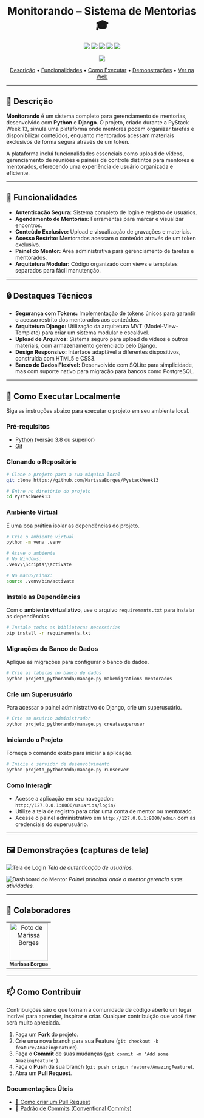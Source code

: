 <!-- PROJECT -->
<h1 align="center" style="font-weight: bold;">Monitorando – Sistema de Mentorias 🎓</h1>

<p align="center">
  <!-- Adicione aqui os badges das tecnologias que você usou -->
  <img src="https://img.shields.io/badge/Python-3670A0?style=for-the-badge&logo=python&logoColor=ffdd54">
  <img src="https://img.shields.io/badge/Django-092E20?style=for-the-badge&logo=django&logoColor=white">
  <img src="https://img.shields.io/badge/HTML5-E34F26?style=for-the-badge&logo=html5&logoColor=white">
  <img src="https://img.shields.io/badge/CSS3-1572B6?style=for-the-badge&logo=css3&logoColor=white">
  <img src="https://img.shields.io/badge/postgres-%23316192.svg?style=for-the-badge&logo=postgresql&logoColor=white">
</p>

<p align="center">
  <img src="https://img.shields.io/badge/Deployed%20on-Render-00979D?logo=render&style=for-the-badge">
</p>

<p align="center">
  <a href="#-descrição">Descrição</a> •
  <a href="#-funcionalidades">Funcionalidades</a> •
  <a href="#-como-executar-localmente">Como Executar</a> •
  <a href="#️-demonstrações-capturas-de-tela">Demonstrações</a> •
  <a href="https://plataforma-mentorados.onrender.com/usuarios/login/">Ver na Web</a>

</p>

---

## 📌 Descrição

**Monitorando** é um sistema completo para gerenciamento de mentorias, desenvolvido com **Python** e **Django**. O projeto, criado durante a PyStack Week 13, simula uma plataforma onde mentores podem organizar tarefas e disponibilizar conteúdos, enquanto mentorados acessam materiais exclusivos de forma segura através de um token.

A plataforma inclui funcionalidades essenciais como upload de vídeos, gerenciamento de reuniões e painéis de controle distintos para mentores e mentorados, oferecendo uma experiência de usuário organizada e eficiente.

---

## 🚀 Funcionalidades

- **Autenticação Segura:** Sistema completo de login e registro de usuários.
- **Agendamento de Mentorias:** Ferramentas para marcar e visualizar encontros.
- **Conteúdo Exclusivo:** Upload e visualização de gravações e materiais.
- **Acesso Restrito:** Mentorados acessam o conteúdo através de um token exclusivo.
- **Painel do Mentor:** Área administrativa para gerenciamento de tarefas e mentorados.
- **Arquitetura Modular:** Código organizado com views e templates separados para fácil manutenção.

---

## 🔒 Destaques Técnicos

- **Segurança com Tokens:** Implementação de tokens únicos para garantir o acesso restrito dos mentorados aos conteúdos.
- **Arquitetura Django:** Utilização da arquitetura MVT (Model-View-Template) para criar um sistema modular e escalável.
- **Upload de Arquivos:** Sistema seguro para upload de vídeos e outros materiais, com armazenamento gerenciado pelo Django.
- **Design Responsivo:** Interface adaptável a diferentes dispositivos, construída com HTML5 e CSS3.
- **Banco de Dados Flexível:** Desenvolvido com SQLite para simplicidade, mas com suporte nativo para migração para bancos como PostgreSQL.

---

## 🚀 Como Executar Localmente

Siga as instruções abaixo para executar o projeto em seu ambiente local.

### Pré-requisitos

- [Python](https://www.python.org/downloads/) (versão 3.8 ou superior)
- [Git](https://git-scm.com/)

### Clonando o Repositório

```bash
# Clone o projeto para a sua máquina local
git clone https://github.com/MarissaBorges/PystackWeek13

# Entre no diretório do projeto
cd PystackWeek13
```

### Ambiente Virtual

É uma boa prática isolar as dependências do projeto.

```bash
# Crie o ambiente virtual
python -m venv .venv

# Ative o ambiente
# No Windows:
.venv\\Scripts\\activate

# No macOS/Linux:
source .venv/bin/activate
```

### Instale as Dependências

Com o **ambiente virtual ativo**, use o arquivo `requirements.txt` para instalar as dependências.

```bash
# Instale todas as bibliotecas necessárias
pip install -r requirements.txt
```

### Migrações do Banco de Dados

Aplique as migrações para configurar o banco de dados.

```bash
# Crie as tabelas no banco de dados
python projeto_pythonando/manage.py makemigrations mentorados
```

### Crie um Superusuário

Para acessar o painel administrativo do Django, crie um superusuário.

```bash
# Crie um usuário administrador
python projeto_pythonando/manage.py createsuperuser
```

### Iniciando o Projeto

Forneça o comando exato para iniciar a aplicação.

```bash
# Inicie o servidor de desenvolvimento
python projeto_pythonando/manage.py runserver
```

### Como Interagir

- Acesse a aplicação em seu navegador: `http://127.0.0.1:8000/usuarios/login/`
- Utilize a tela de registro para criar uma conta de mentor ou mentorado.
- Acesse o painel administrativo em `http://127.0.0.1:8000/admin` com as credenciais do superusuário.

---

## 🖼️ Demonstrações (capturas de tela)

![Tela de Login](https://i.postimg.cc/N0XfGgW4/image.png)
_Tela de autenticação de usuários._

![Dashboard do Mentor](https://i.postimg.cc/pX9NM0NQ/image.png)
_Painel principal onde o mentor gerencia suas atividades._

---

## 🤝 Colaboradores

<table>
  <tr>
    <td align="center">
      <a href="https://github.com/MarissaBorges">
        <img src="https://github.com/MarissaBorges.png?size=100" width="100px;" alt="Foto de Marissa Borges"/><br>
        <sub>
          <b>Marissa Borges</b>
        </sub>
      </a>
    </td>
  </tr>
</table>

---

## 📫 Como Contribuir

Contribuições são o que tornam a comunidade de código aberto um lugar incrível para aprender, inspirar e criar. Qualquer contribuição que você fizer será muito apreciada.

1.  Faça um **Fork** do projeto.
2.  Crie uma nova branch para sua Feature (`git checkout -b feature/AmazingFeature`).
3.  Faça o **Commit** de suas mudanças (`git commit -m 'Add some AmazingFeature'`).
4.  Faça o **Push** da sua branch (`git push origin feature/AmazingFeature`).
5.  Abra um **Pull Request**.

### Documentações Úteis

- [📝 Como criar um Pull Request](https://www.atlassian.com/br/git/tutorials/making-a-pull-request)
- [💾 Padrão de Commits (Conventional Commits)](https://www.conventionalcommits.org/en/v1.0.0/)

